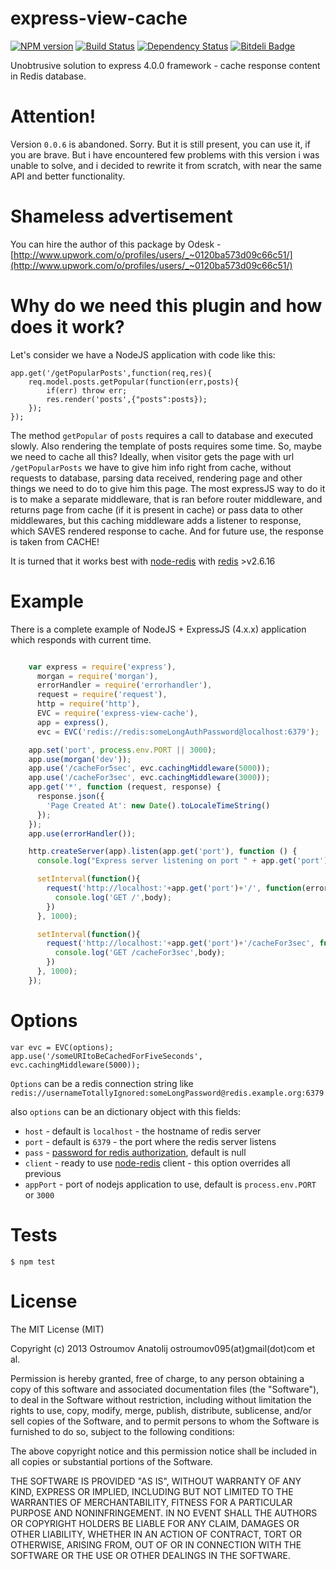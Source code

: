 express-view-cache
==================
[![NPM version](https://badge.fury.io/js/express-view-cache.svg)](http://badge.fury.io/js/express-view-cache)
[![Build Status](https://travis-ci.org/vodolaz095/express-view-cache.png)](https://travis-ci.org/vodolaz095/express-view-cache)
[![Dependency Status](https://gemnasium.com/vodolaz095/express-view-cache.svg)](https://gemnasium.com/vodolaz095/express-view-cache)
[![Bitdeli Badge](https://d2weczhvl823v0.cloudfront.net/vodolaz095/express-view-cache/trend.png)](https://bitdeli.com/free "Bitdeli Badge")

Unobtrusive solution to express 4.0.0 framework - cache response content in Redis database.

Attention!
==================
Version `0.0.6` is abandoned. Sorry. But it is still present, you can use it, if you are brave.
But i have encountered few problems with this version i was unable to solve, and i decided to rewrite it from scratch,
with near the same API and better functionality.

Shameless advertisement
==================
You can hire the author of this package by Odesk - [http://www.upwork.com/o/profiles/users/_~0120ba573d09c66c51/](http://www.upwork.com/o/profiles/users/_~0120ba573d09c66c51/)


Why do we need this plugin and how does it work?
==================

Let's consider we have a NodeJS application with code like this:

    app.get('/getPopularPosts',function(req,res){
        req.model.posts.getPopular(function(err,posts){
            if(err) throw err;
            res.render('posts',{"posts":posts});
        });
    });

The method `getPopular` of `posts` requires a call to database and executed slowly. Also rendering the template of posts
requires some time. So, maybe we need to cache all this? Ideally, when visitor gets the page with url  `/getPopularPosts`
we have to give him info right from cache, without requests to database, parsing data received, rendering page and other things
we need to do to give him this page. The most expressJS way to do it is to make a separate middleware, that is ran before
router middleware, and returns page from cache (if it is present in cache) or pass data to other middlewares, but this caching
middleware adds a listener to response, which SAVES rendered response to cache. And for future use, the response is taken from CACHE!

It is turned that it works best with [node-redis](https://github.com/mranney/node_redis) with [redis](http://redis.io) >v2.6.16



Example
==================
There is a complete example of NodeJS + ExpressJS (4.x.x) application which responds with current time.

```javascript

    var express = require('express'),
      morgan = require('morgan'),
      errorHandler = require('errorhandler'),
      request = require('request'),
      http = require('http'),
      EVC = require('express-view-cache'),
      app = express(),
      evc = EVC('redis://redis:someLongAuthPassword@localhost:6379');

    app.set('port', process.env.PORT || 3000);
    app.use(morgan('dev'));
    app.use('/cacheFor5sec', evc.cachingMiddleware(5000));
    app.use('/cacheFor3sec', evc.cachingMiddleware(3000));
    app.get('*', function (request, response) {
      response.json({
        'Page Created At': new Date().toLocaleTimeString()
      });
    });
    app.use(errorHandler());

    http.createServer(app).listen(app.get('port'), function () {
      console.log("Express server listening on port " + app.get('port'));

      setInterval(function(){
        request('http://localhost:'+app.get('port')+'/', function(error, response, body){
          console.log('GET /',body);
        })
      }, 1000);

      setInterval(function(){
        request('http://localhost:'+app.get('port')+'/cacheFor3sec', function(error, response, body){
          console.log('GET /cacheFor3sec',body);
        })
      }, 1000);
    });

```


Options
==================

    var evc = EVC(options);
    app.use('/someURItoBeCachedForFiveSeconds', evc.cachingMiddleware(5000));

`Options` can be a redis connection string like `redis://usernameTotallyIgnored:someLongPassword@redis.example.org:6379`

also `options` can be an dictionary object with this fields:

* `host` - default is `localhost` - the hostname of redis server
* `port` - default is `6379` - the port where the redis server listens
* `pass` - [password for redis authorization](https://github.com/mranney/node_redis#clientauthpassword-callback), default is null
* `client` - ready to use [node-redis](https://github.com/mranney/node_redis) client - this option overrides all previous
* `appPort` - port of nodejs application to use, default is `process.env.PORT` or `3000`

Tests
==================

    $ npm test

License
====================
The MIT License (MIT)

Copyright (c) 2013 Ostroumov Anatolij ostroumov095(at)gmail(dot)com et al.

Permission is hereby granted, free of charge, to any person obtaining a copy of
this software and associated documentation files (the "Software"), to deal in
the Software without restriction, including without limitation the rights to
use, copy, modify, merge, publish, distribute, sublicense, and/or sell copies of
the Software, and to permit persons to whom the Software is furnished to do so,
subject to the following conditions:

The above copyright notice and this permission notice shall be included in all
copies or substantial portions of the Software.

THE SOFTWARE IS PROVIDED "AS IS", WITHOUT WARRANTY OF ANY KIND, EXPRESS OR
IMPLIED, INCLUDING BUT NOT LIMITED TO THE WARRANTIES OF MERCHANTABILITY, FITNESS
FOR A PARTICULAR PURPOSE AND NONINFRINGEMENT. IN NO EVENT SHALL THE AUTHORS OR
COPYRIGHT HOLDERS BE LIABLE FOR ANY CLAIM, DAMAGES OR OTHER LIABILITY, WHETHER
IN AN ACTION OF CONTRACT, TORT OR OTHERWISE, ARISING FROM, OUT OF OR IN
CONNECTION WITH THE SOFTWARE OR THE USE OR OTHER DEALINGS IN THE SOFTWARE.


